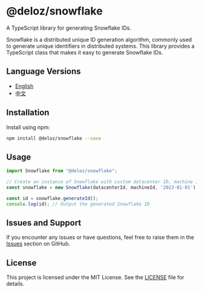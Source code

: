 # @deloz/snowflake

A TypeScript library for generating Snowflake IDs.

Snowflake is a distributed unique ID generation algorithm, commonly used to generate unique identifiers in distributed systems. This library provides a TypeScript class that makes it easy to generate Snowflake IDs.

## Language Versions

- [English](README.md)
- [中文](README_ZH.md)

## Installation

Install using npm:

```bash
npm install @deloz/snowflake --save
```

## Usage

```typescript
import Snowflake from "@deloz/snowflake";

// Create an instance of Snowflake with custom datacenter ID, machine ID, and optional epoch
const snowflake = new Snowflake(datacenterId, machineId, '2023-01-01');

const id = snowflake.generateId();
console.log(id); // Output the generated Snowflake ID
```

## Issues and Support

If you encounter any issues or have questions, feel free to raise them in the [Issues](https://github.com/deloz/snowflake/issues) section on GitHub.

## License

This project is licensed under the MIT License. See the [LICENSE](LICENSE) file for details.
